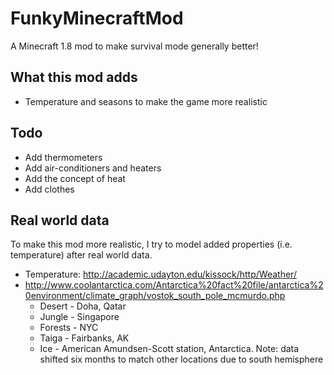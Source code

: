 # FunkyMinecraftMod
A Minecraft 1.8 mod to make survival mode generally better!

## What this mod adds
- Temperature and seasons to make the game more realistic

## Todo
- Add thermometers
- Add air-conditioners and heaters
- Add the concept of heat
- Add clothes


## Real world data
To make this mod more realistic, I try to model added properties (i.e. temperature) after real world data.
- Temperature: http://academic.udayton.edu/kissock/http/Weather/
- http://www.coolantarctica.com/Antarctica%20fact%20file/antarctica%20environment/climate_graph/vostok_south_pole_mcmurdo.php
  - Desert - Doha, Qatar
  - Jungle - Singapore
  - Forests - NYC
  - Taiga - Fairbanks, AK
  - Ice - American Amundsen-Scott station, Antarctica. Note: data shifted six months to match other locations due to south hemisphere
